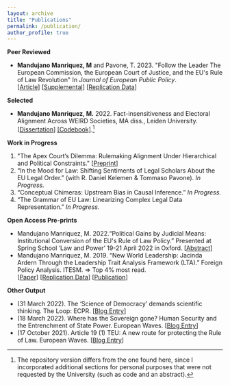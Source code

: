 ```yaml
---
layout: archive
title: "Publications"
permalink: /publication/
author_profile: true
---
```


**Peer Reviewed**  

- **Mandujano Manriquez, M** and Pavone, T. 2023. "Follow the Leader The European Commission, the European Court of Justice, and the EU's Rule of Law Revolution" In _Journal of European Public Policy_. <br> [[Article](https://doi.org/10.1080/13501763.2024.2336125)] [[Supplemental](https://www.tandfonline.com/doi/suppl/10.1080/13501763.2024.2336125?scroll=top)] [[Replication Data](https://doi.org/10.6084/m9.figshare.25595496.v2)]

**Selected**  

- **Mandujano Manriquez, M.** 2022. Fact-insensitiveness and Electoral Alignment Across WEIRD Societies, MA diss., Leiden University. <br>
[[Dissertation](/assets/files/mmm_electoralaligment-weirdsocieties_2022.pdf)] [[Codebook]](/assets/files/mmm_electoralaligment_weirdsocieties_2022_codebook.pdf).[^1]

**Work in Progress**  

  1. "The Apex Court’s Dilemma: Rulemaking Alignment Under Hierarchical and Political Constraints." [[Preprint](https://preprints.apsanet.org/engage/apsa/article-details/68bab061728bf9025e90e0aa)]
  2. “In the Mood for Law: Shifting Sentiments of Legal Scholars About the EU Legal Order.” (with R. Daniel Kelemen & Tommaso Pavone). _In Progress._
  3. “Conceptual Chimeras: Upstream Bias in Causal Inference.” _In Progress._
  4. “The Grammar of EU Law: Linearizing Complex Legal Data Representation.” _In Progress._

**Open Access Pre-prints**  

- Mandujano Manriquez, M. 2022.“Political Gains by Judicial Means: Institutional Conversion of the EU's Rule of Law Policy.” Presented at Spring School ‘Law and Power’ 19-21 April 2022 in Oxford.
[[Abstract](/assets/files/mmm_politicalgainsbyjudicialmeans_2022.pdf)] <br>
- Mandujano Manriquez, M. 2019. “New World Leadership: Jacinda Ardern Through the Leadership Trait Analysis Framework (LTA).” Foreign Policy Analysis. ITESM. ⇒ Top 4% most read. <br> [[Paper](/assets/files/mmm_lta-JacindaArdern_2019.pdf)] [[Replication Data](/assets/files/jacinda-ardern-lta-general.xlsx)] [[Publication](https://www.academia.edu/39164271/New_World_Leadership_Jacinda_Ardern_Through_the_Leadership_Trait_Analysis?source=swp_share)]

**Other Output**  

- (31 March 2022). The ‘Science of Democracy’ demands scientific thinking. The Loop: ECPR. [[Blog Entry](https://theloop.ecpr.eu/the-science-of-democracy-demands-scientific-thinking/)]
- (18 March 2022). Where has the Sovereign gone? Human Security and the Entrenchment of State Power. European Waves. [[Blog Entry](https://www.europeanwaves.com/post/where-has-the-sovereign-gone-human-security-and-the-entrenchment-of-state-power)]
- (17 October 2021). Article 19 (1) TEU: A new route for protecting the Rule of Law. European Waves. [[Blog Entry](https://www.europeanwaves.com/post/article-19-1-teu-a-new-route-for-protecting-the-rule-of-law)]

[^1]: The repository version differs from the one found here, since I incorporated additional sections for personal purposes that were not requested by the University (such as code and an abstract).

<!--  [[Podcast](https://open.spotify.com/episode/2pLmHKezq2ZcEo38QHtYim)]
[[Podcast](https://open.spotify.com/episode/3aCgBBvsN3b9ipZwmbIeOJ?si=FgPEfQveQ9i44qnsxhd5Ng)]
[[Podcast](https://open.spotify.com/episode/1ZeeL7pWIomEdBHywGue1G?si=9pQ3YIMeRRGt5ifbKMTBeA)]
 -->